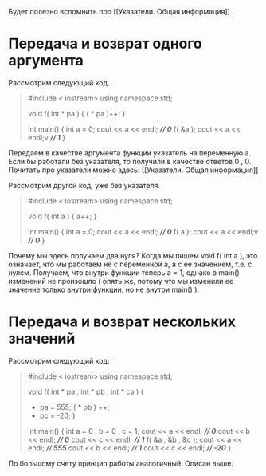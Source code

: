 Будет полезно вспомнить про [[Указатели. Общая информация]] .
# Передача и возврат одного аргумента

Рассмотрим следующий код.

>#include < iostream>
>using namespace std;
>
>void f( int * pa ) { ( * pa )++; }
>
>int main() {
>	int a = 0;
>	cout << a << endl;      ***// 0***
>	f( &a );
>	cout << a << endl;v     ***// 1***
>}

Передаем в качестве аргумента функции указатель на переменную а.
Если бы работали без указателя, то получили в качестве ответов 0 , 0. 
Почитать про указатели можно здесь: [[Указатели. Общая информация]]

Рассмотрим другой код, уже без указателя.

>#include < iostream>
>using namespace std;
>
>void f( int a ) { a++; }
>
>int main() {
>	int a = 0;
>	cout << a << endl;      ***// 0***
>	f( a );
>	cout << a << endl;v     ***// 0***
>}

Почему мы здесь получаем два нуля? Когда мы пишем void f( int a ), это означает, что мы работаем не с переменной а, а с ее значением, т.е. с нулем. Получаем, что внутри функции теперь а = 1, однако в main() изменений не произошло ( опять же, потому что мы изменили ее значение только внутри функции, но не внутри main() ).

# Передача и возврат нескольких значений 

Рассмотрим следующий код:

>#include < iostream>
>using namespace std;
>
>void f( int * pa , int * pb , int * ca ) {
>	* pa = 555;
>	( * pb ) ++;
>	* pc = -20;
>}
>
>int main() {
>	int a = 0 , b = 0 , c = 1;
>	cout << a << endl;      ***// 0***
>	cout << b << endl;      ***// 0***
>	cout << c << endl;      ***// 1***
>	f( &a , &b , &c );
>	cout << a << endl;      ***// 555***
>	cout << b << endl;      ***// 1***
>	cout << c << endl;      ***// -20***
>}

По большому счету принцип работы аналогичный. Описан выше.
